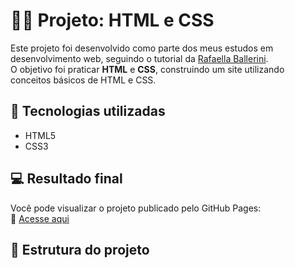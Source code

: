 # 🧑‍💻 Projeto: HTML e CSS

Este projeto foi desenvolvido como parte dos meus estudos em desenvolvimento web, seguindo o tutorial da [Rafaella Ballerini](https://www.youtube.com/c/rafaellaballerini).  
O objetivo foi praticar **HTML** e **CSS**, construindo um site utilizando conceitos básicos de HTML e CSS.

## 🚀 Tecnologias utilizadas

- HTML5
- CSS3

## 💻 Resultado final

Você pode visualizar o projeto publicado pelo GitHub Pages:  
🔗 [Acesse aqui](https://maluwhoo.github.io/Projeto-HTML-CSS/index.html)

## 📁 Estrutura do projeto

